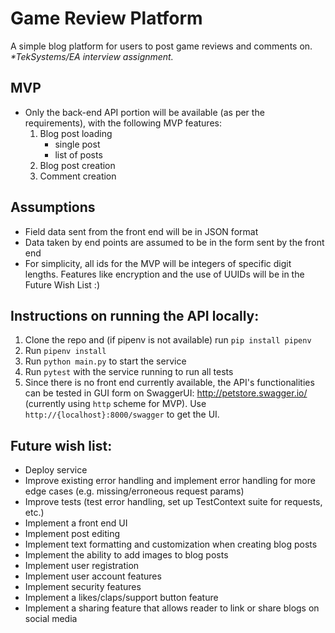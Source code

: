 # Game Review Platform
A simple blog platform for users to post game reviews and comments on. _*TekSystems/EA interview assignment._

## MVP
- Only the back-end API portion will be available (as per the requirements), with the following MVP features:
    1. Blog post loading
        - single post
        - list of posts
    2. Blog post creation
    3. Comment creation
    
## Assumptions
- Field data sent from the front end will be in JSON format
- Data taken by end points are assumed to be in the form sent by the front end
- For simplicity, all ids for the MVP will be integers of specific digit lengths. Features like encryption and the use of UUIDs will be in the Future Wish List :)

## Instructions on running the API locally:
1. Clone the repo and (if pipenv is not available) run `pip install pipenv`
2. Run `pipenv install`
3. Run `python main.py` to start the service
4. Run `pytest` with the service running to run all tests
5. Since there is no front end currently available, the API's functionalities can be tested in GUI form on SwaggerUI: http://petstore.swagger.io/ (currently using `http` scheme for MVP). Use `http://{localhost}:8000/swagger` to get the UI. 

## Future wish list:
- Deploy service
- Improve existing error handling and implement error handling for more edge cases (e.g. missing/erroneous request params)
- Improve tests (test error handling, set up TestContext suite for requests, etc.)
- Implement a front end UI
- Implement post editing
- Implement text formatting and customization when creating blog posts
- Implement the ability to add images to blog posts
- Implement user registration
- Implement user account features
- Implement security features
- Implement a likes/claps/support button feature
- Implement a sharing feature that allows reader to link or share blogs on social media